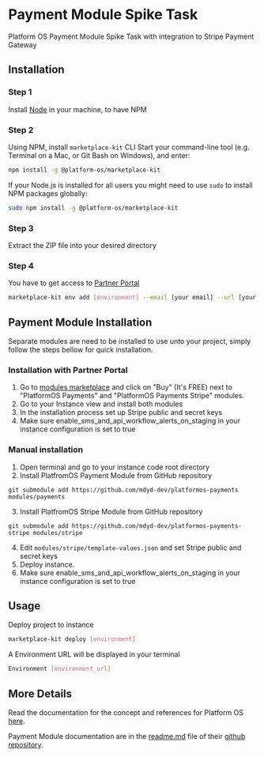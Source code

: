 # Payment Module Spike Task

Platform OS Payment Module Spike Task with integration to Stripe Payment Gateway

## Installation

### Step 1
Install [Node](https://nodejs.org/en/) in your machine, to have NPM

### Step 2
Using NPM, install `marketplace-kit` CLI
Start your command-line tool (e.g. Terminal on a Mac, or Git Bash on Windows), and enter:

```bash
npm install -g @platform-os/marketplace-kit
```
If your Node.js is installed for all users you might need to use `sudo` to install NPM packages globally:
```bash
sudo npm install -g @platform-os/marketplace-kit
```

### Step 3
Extract the ZIP file into your desired directory

### Step 4
You have to get access to [Partner Portal](https://portal.apps.near-me.com/)

```bash
marketplace-kit env add [environment] --email [your email] --url [your Instance URL]
```


## Payment Module Installation

Separate modules are need to be installed to use unto your project, simply follow the steps bellow for quick installation.

### Installation with Partner Portal
1. Go to [modules marketplace](https://portal.apps.near-me.com/module_marketplace) and click on "Buy" (It's FREE) next to "PlatformOS Payments" and "PlatformOS Payments Stripe" modules.
2. Go to your Instance view and install both modules
3. In the installation process set up Stripe public and secret keys
4. Make sure enable_sms_and_api_workflow_alerts_on_staging in your instance configuration is set to true


### Manual installation

1. Open terminal and go to your instance code root directory
2. Install PlatfromOS Payment Module from GitHub repository
  ```
  git submodule add https://github.com/mdyd-dev/platformos-payments modules/payments
  ```
3. Install PlatfromOS Stripe Module from GitHub repository
```
git submodule add https://github.com/mdyd-dev/platformos-payments-stripe modules/stripe
```
4. Edit `modules/stripe/template-values.json` and set Stripe public and secret keys
5. Deploy instance.
6. Make sure enable_sms_and_api_workflow_alerts_on_staging in your instance configuration is set to true


## Usage
Deploy project to instance
```bash
marketplace-kit deploy [environment]
```

A Environment URL will be displayed in your terminal

```bash
Environment [environment_url]
```

## More Details

Read the documentation for the concept and references for Platform OS [here](https://documentation.platform-os.com/tutorials/).

Payment Module documentation are in the [readme.md](https://github.com/mdyd-dev/platformos-payments/blob/master/README.md) file of their [github repository](https://github.com/mdyd-dev/platformos-payments).
